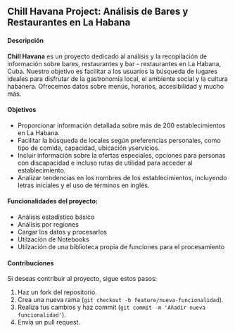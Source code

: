## Chill Havana Project: Análisis de Bares y Restaurantes en La Habana

#### Descripción 

**Chill Havana** es un proyecto dedicado al análisis y la recopilación de información sobre bares, restaurantes y bar - restaurantes en La Habana, Cuba. Nuestro objetivo es facilitar a los usuarios la búsqueda de lugares ideales para disfrutar de la gastronomía local, el ambiente social y la cultura habanera. Ofrecemos datos sobre menús, horarios, accesibilidad y mucho más.
#### Objetivos

- Proporcionar información detallada sobre más de 200 establecimientos en La Habana.
- Facilitar la búsqueda de locales según preferencias personales, como tipo de comida, capacidad, ubicación yservicios.
- Incluir información sobre la ofertas especiales, opciones para personas con discapacidad e incluso rutas de utilidad para acceder al establecimiento.
- Analizar tendencias en los nombres de los establecimientos, incluyendo letras iniciales y el uso de términos en inglés.
#### Funcionalidades del proyecto:

- Análisis estadístico básico 
- Análisis por regiones
- Cargar los datos y procesarlos
- Utilzación de Notebooks
- Utilzación de una biblioteca propia de funciones para el procesamiento
#### Contribuciones

Si deseas contribuir al proyecto, sigue estos pasos:
1. Haz un fork del repositorio.
2. Crea una nueva rama (`git checkout -b feature/nueva-funcionalidad`).
3. Realiza tus cambios y haz commit (`git commit -m 'Añadir nueva funcionalidad'`).
4. Envía un pull request.